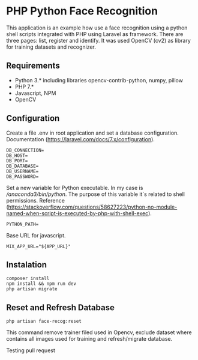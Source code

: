 # PHP Python Face Recognition
This application is an example how use a face recognition using a python shell scripts integrated with PHP using Laravel as framework. There are three pages: list, register and identify. It was used OpenCV (cv2) as library for training datasets and recognizer.

## Requirements
- Python 3.* including libraries opencv-contrib-python, numpy, pillow
- PHP 7.*
- Javascript, NPM
- OpenCV

## Configuration
Create a file .env in root application and set a database configuration. Documentation (https://laravel.com/docs/7.x/configuration).

```
DB_CONNECTION=
DB_HOST=
DB_PORT=
DB_DATABASE=
DB_USERNAME=
DB_PASSWORD=
```

Set a new variable for Python executable. In my case is */anaconda3/bin/python*. The purpose of this variable it`s related to shell permissions. Reference (https://stackoverflow.com/questions/58627223/python-no-module-named-when-script-is-executed-by-php-with-shell-exec).

```
PYTHON_PATH=
```

Base URL for javascript.

```
MIX_APP_URL="${APP_URL}"
```

## Instalation
```
composer install
npm install && npm run dev
php artisan migrate
```

## Reset and Refresh Database
```
php artisan face-recog:reset
````
This command remove trainer filed used in Opencv, exclude dataset where contains all images used for training and refresh/migrate database.

Testing pull request